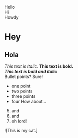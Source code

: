 Hello  
Hi   
Howdy  
# Hey  
## Hola
*This text is Italic.*
**This text is bold.**  
_**This text is bold and italic**_  
Bullet points? Sure!  
* one point
* two points
* three points
* four
How about...  
5. and  
6. and
7. oh lord!  

![This is my cat.]
